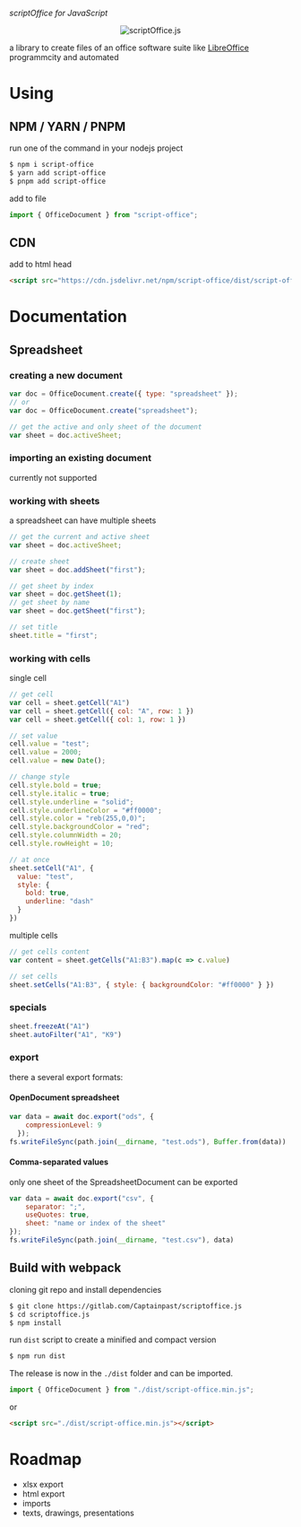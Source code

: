 _scriptOffice for JavaScript_

<div align="center">
  <img src="https://gitlab.com/Captainpast/scriptoffice.js/-/raw/main/logo.svg" alt="scriptOffice.js">
</div>

a library to create files of an office software suite like [LibreOffice](https://www.libreoffice.org/) programmcity and automated

# Using

## NPM / YARN / PNPM
run one of the command in your nodejs project
```bash
$ npm i script-office
$ yarn add script-office
$ pnpm add script-office
```
add to file
```js
import { OfficeDocument } from "script-office";
```

## CDN
add to html head
```html
<script src="https://cdn.jsdelivr.net/npm/script-office/dist/script-office.min.js"></script>
```

# Documentation

## Spreadsheet

### creating a new document

```js
var doc = OfficeDocument.create({ type: "spreadsheet" });
// or
var doc = OfficeDocument.create("spreadsheet");

// get the active and only sheet of the document
var sheet = doc.activeSheet;
```

### importing an existing document
currently not supported

### working with sheets
a spreadsheet can have multiple sheets
``` js
// get the current and active sheet
var sheet = doc.activeSheet;

// create sheet
var sheet = doc.addSheet("first");

// get sheet by index
var sheet = doc.getSheet(1);
// get sheet by name 
var sheet = doc.getSheet("first");

// set title
sheet.title = "first";
```

### working with cells
single cell
```js
// get cell
var cell = sheet.getCell("A1")
var cell = sheet.getCell({ col: "A", row: 1 })
var cell = sheet.getCell({ col: 1, row: 1 })

// set value
cell.value = "test";
cell.value = 2000;
cell.value = new Date();

// change style
cell.style.bold = true;
cell.style.italic = true;
cell.style.underline = "solid";
cell.style.underlineColor = "#ff0000";
cell.style.color = "reb(255,0,0)";
cell.style.backgroundColor = "red";
cell.style.columnWidth = 20;
cell.style.rowHeight = 10;

// at once
sheet.setCell("A1", {
  value: "test",
  style: {
    bold: true,
    underline: "dash"
  }
})
```
multiple cells
```js
// get cells content
var content = sheet.getCells("A1:B3").map(c => c.value)

// set cells
sheet.setCells("A1:B3", { style: { backgroundColor: "#ff0000" } })
```

### specials
```js
sheet.freezeAt("A1")
sheet.autoFilter("A1", "K9")
```

### export
there a several export formats:

#### OpenDocument spreadsheet
```js
var data = await doc.export("ods", {
    compressionLevel: 9
  });
fs.writeFileSync(path.join(__dirname, "test.ods"), Buffer.from(data))
```

#### Comma-separated values
only one sheet of the SpreadsheetDocument can be exported
```js
var data = await doc.export("csv", {
    separator: ";",
    useQuotes: true,
    sheet: "name or index of the sheet"
});
fs.writeFileSync(path.join(__dirname, "test.csv"), data)
```


## Build with webpack

cloning git repo and install dependencies
```bash
$ git clone https://gitlab.com/Captainpast/scriptoffice.js
$ cd scriptoffice.js
$ npm install
```

run `dist` script to create a minified and compact version
```bash
$ npm run dist
```
The release is now in the `./dist` folder and can be imported.

```js
import { OfficeDocument } from "./dist/script-office.min.js";
```
or
```html
<script src="./dist/script-office.min.js"></script>
```

# Roadmap
- xlsx export
- html export
- imports
- texts, drawings, presentations